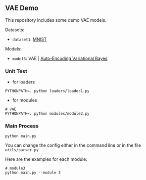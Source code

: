 ## VAE Demo

This repository includes some demo VAE models.

Datasets:

* `dataset1`: [MNIST](http://yann.lecun.com/exdb/mnist/)

Models:

* `model3`: VAE | [Auto-Encoding Variational Bayes](https://arxiv.org/abs/1312.6114)

### Unit Test

* for loaders

```shell
PYTHONPATH=. python loaders/loader1.py
```

* for modules

```shell
# VAE
PYTHONPATH=. python modules/module3.py
```

### Main Process

```shell
python main.py
```

You can change the config either in the command line or in the file `utils/parser.py`

Here are the examples for each module:

```shell
# module3
python main.py --module 3
```
